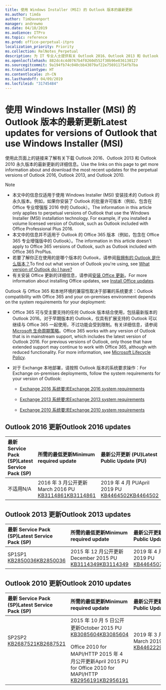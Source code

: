 ```yaml
---
title: 使用 Windows Installer (MSI) 的 Outlook 版本的最新更新
ms.author: timda
author: TimDavenport
manager: andrewmo
ms.date: 04/10/2019
ms.audience: ITPro
ms.topic: reference
ms.prod: office-perpetual-itpro
localization_priority: Priority
ms.collection: RelNotes_Perpetual
description: 为 IT 专业人士提供有关 Outlook 2016、Outlook 2013 和 Outlook 2010 永久版本的最新更新信息的链接
ms.openlocfilehash: 882dc4c4d0767b4f0260d552f30b96e036130127
ms.sourcegitcommit: 9a194fb74c040cbb43079af22e756911754fb7ba
ms.translationtype: HT
ms.contentlocale: zh-CN
ms.lasthandoff: 04/09/2019
ms.locfileid: "31745484"
---
```

# <a name="latest-updates-for-versions-of-outlook-that-use-windows-installer-msi"></a><span data-ttu-id="d0bd5-103">使用 Windows Installer (MSI) 的 Outlook 版本的最新更新</span><span class="sxs-lookup"><span data-stu-id="d0bd5-103">Latest updates for versions of Outlook that use Windows Installer (MSI)</span></span>

<span data-ttu-id="d0bd5-104">使用此页面上的链接来了解有关下载 Outlook 2016、Outlook 2013 和 Outlook 2010 永久版本的最新更新的详细信息。</span><span class="sxs-lookup"><span data-stu-id="d0bd5-104">Use the links on this page to get more information about and download the most recent updates for the perpetual versions of Outlook 2016, Outlook 2013, and Outlook 2010.</span></span>
  
> [!NOTE]
> - <span data-ttu-id="d0bd5-p101">本文中的信息仅适用于使用 Windows Installer (MSI) 安装技术的 Outlook 的永久版本。例如，如果你安装了 Outlook 的批量许可版本（例如，包含在 Office 专业增强版 2016 中的 Outlook）。</span><span class="sxs-lookup"><span data-stu-id="d0bd5-p101">The information in this article only applies to perpetual versions of Outlook that use the Windows Installer (MSI) installation technology. For example, if you installed a volume licensed version of Outlook, such as Outlook included with Office Professional Plus 2016.</span></span>
> - <span data-ttu-id="d0bd5-107">本文中的信息并不适用于 Outlook 的 Office 365 版本（例如，包含在 Office 365 专业增强版中的 Outlook）。</span><span class="sxs-lookup"><span data-stu-id="d0bd5-107">The information in this article doesn't apply to Office 365 versions of Outlook, such as Outlook included with Office 365 ProPlus.</span></span>
> - <span data-ttu-id="d0bd5-108">若要了解你正在使用的是哪个版本的 Outlook，请参阅[我拥有的 Outlook 是什么版本？](https://support.office.com/article/b3a9568c-edb5-42b9-9825-d48d82b2257c)</span><span class="sxs-lookup"><span data-stu-id="d0bd5-108">To find out what version of Outlook you're using, see [What version of Outlook do I have?](https://support.office.com/article/b3a9568c-edb5-42b9-9825-d48d82b2257c)</span></span>
> - <span data-ttu-id="d0bd5-109">有关安装 Office 更新的详细信息，请参阅[安装 Office 更新](https://support.office.com/article/2ab296f3-7f03-43a2-8e50-46de917611c5)。</span><span class="sxs-lookup"><span data-stu-id="d0bd5-109">For more information about installing Office updates, see [Install Office updates](https://support.office.com/article/2ab296f3-7f03-43a2-8e50-46de917611c5).</span></span> 
  
<span data-ttu-id="d0bd5-110">Outlook 与 Office 365 和本地环境的兼容性取决于部署的系统要求：</span><span class="sxs-lookup"><span data-stu-id="d0bd5-110">Outlook compatibility with Office 365 and your on-premises environment depends on the system requirements for your deployment:</span></span>
  
- <span data-ttu-id="d0bd5-p102">Office 365 可与受主要支持的任何 Outlook 版本结合使用，包括最新版本的 Outlook 2016。对于早期版本的 Outlook，仅具有扩展支持的 Outlook 可以继续与 Office 365 一起使用，不过功能会受到限制。有关详细信息，请参阅 [Microsoft 生命周期策略](https://support.microsoft.com/lifecycle)。</span><span class="sxs-lookup"><span data-stu-id="d0bd5-p102">Office 365 works with any version of Outlook that is in mainstream support, which includes the latest version of Outlook 2016. For previous versions of Outlook, only those that have extended support may continue to work with Office 365, although with reduced functionality. For more information, see [Microsoft Lifecycle Policy](https://support.microsoft.com/lifecycle).</span></span>
    
- <span data-ttu-id="d0bd5-114">对于 Exchange 本地部署，请按照 Outlook 版本的系统要求操作：</span><span class="sxs-lookup"><span data-stu-id="d0bd5-114">For Exchange on-premises deployments, follow the system requirements for your version of Outlook:</span></span>
    
  - [<span data-ttu-id="d0bd5-115">Exchange 2016 系统要求</span><span class="sxs-lookup"><span data-stu-id="d0bd5-115">Exchange 2016 system requirements</span></span>](https://docs.microsoft.com/Exchange/plan-and-deploy/system-requirements)
    
  - [<span data-ttu-id="d0bd5-116">Exchange 2013 系统要求</span><span class="sxs-lookup"><span data-stu-id="d0bd5-116">Exchange 2013 system requirements</span></span>](https://docs.microsoft.com/exchange/exchange-2013-system-requirements-exchange-2013-help)
    
  - [<span data-ttu-id="d0bd5-117">Exchange 2010 系统要求</span><span class="sxs-lookup"><span data-stu-id="d0bd5-117">Exchange 2010 system requirements</span></span>](https://docs.microsoft.com/previous-versions/office/exchange-server-2010/aa996719(v=exchg.141))

   
## <a name="outlook-2016-updates"></a><span data-ttu-id="d0bd5-118">Outlook 2016 更新</span><span class="sxs-lookup"><span data-stu-id="d0bd5-118">Outlook 2016 updates</span></span>

|**<span data-ttu-id="d0bd5-119">最新 Service Pack (SP)</span><span class="sxs-lookup"><span data-stu-id="d0bd5-119">Latest Service Pack (SP)</span></span>**|**<span data-ttu-id="d0bd5-120">所需的最低更新</span><span class="sxs-lookup"><span data-stu-id="d0bd5-120">Minimum required update</span></span>**|**<span data-ttu-id="d0bd5-121">最新公开更新 (PU)</span><span class="sxs-lookup"><span data-stu-id="d0bd5-121">Latest Public Update (PU)</span></span>**|
|:-----|:-----|:-----|
|<span data-ttu-id="d0bd5-122">不适用</span><span class="sxs-lookup"><span data-stu-id="d0bd5-122">N/A</span></span>  <br/> |<span data-ttu-id="d0bd5-123">2016 年 3 月公开更新</span><span class="sxs-lookup"><span data-stu-id="d0bd5-123">March 2016 PU</span></span> <br/>[<span data-ttu-id="d0bd5-124">KB3114861</span><span class="sxs-lookup"><span data-stu-id="d0bd5-124">KB3114861</span></span>](https://support.microsoft.com/help/3114861) <br/> |<span data-ttu-id="d0bd5-125">2019 年 4 月 PU</span><span class="sxs-lookup"><span data-stu-id="d0bd5-125">April 2019 PU</span></span> <br/>[<span data-ttu-id="d0bd5-126">KB4464502</span><span class="sxs-lookup"><span data-stu-id="d0bd5-126">KB4464502</span></span>](https://support.microsoft.com/help/4464502) 

## <a name="outlook-2013-updates"></a><span data-ttu-id="d0bd5-127">Outlook 2013 更新</span><span class="sxs-lookup"><span data-stu-id="d0bd5-127">Outlook 2013 updates</span></span>

|**<span data-ttu-id="d0bd5-128">最新 Service Pack (SP)</span><span class="sxs-lookup"><span data-stu-id="d0bd5-128">Latest Service Pack (SP)</span></span>**|**<span data-ttu-id="d0bd5-129">所需的最低更新</span><span class="sxs-lookup"><span data-stu-id="d0bd5-129">Minimum required update</span></span>**|**<span data-ttu-id="d0bd5-130">最新公开更新 (PU)</span><span class="sxs-lookup"><span data-stu-id="d0bd5-130">Latest Public Update (PU)</span></span>**|
|:-----|:-----|:-----|
|<span data-ttu-id="d0bd5-131">SP1</span><span class="sxs-lookup"><span data-stu-id="d0bd5-131">SP1</span></span>  <br/>[<span data-ttu-id="d0bd5-132">KB2850036</span><span class="sxs-lookup"><span data-stu-id="d0bd5-132">KB2850036</span></span>](https://go.microsoft.com/fwlink/p/?LinkId=512538) <br/> |<span data-ttu-id="d0bd5-133">2015 年 12 月公开更新</span><span class="sxs-lookup"><span data-stu-id="d0bd5-133">December 2015 PU</span></span> <br/>[<span data-ttu-id="d0bd5-134">KB3114349</span><span class="sxs-lookup"><span data-stu-id="d0bd5-134">KB3114349</span></span>](https://support.microsoft.com/kb/3114349) <br/> |<span data-ttu-id="d0bd5-135">2019 年 4 月 PU</span><span class="sxs-lookup"><span data-stu-id="d0bd5-135">April 2019 PU</span></span> <br/>[<span data-ttu-id="d0bd5-136">KB4464507</span><span class="sxs-lookup"><span data-stu-id="d0bd5-136">KB4464507</span></span>](https://support.microsoft.com/help/4464507)  |
   
## <a name="outlook-2010-updates"></a><span data-ttu-id="d0bd5-137">Outlook 2010 更新</span><span class="sxs-lookup"><span data-stu-id="d0bd5-137">Outlook 2010 updates</span></span>

|**<span data-ttu-id="d0bd5-138">最新 Service Pack (SP)</span><span class="sxs-lookup"><span data-stu-id="d0bd5-138">Latest Service Pack (SP)</span></span>**|**<span data-ttu-id="d0bd5-139">所需的最低更新</span><span class="sxs-lookup"><span data-stu-id="d0bd5-139">Minimum required update</span></span>**|**<span data-ttu-id="d0bd5-140">最新公开更新 (PU)</span><span class="sxs-lookup"><span data-stu-id="d0bd5-140">Latest Public Update (PU)</span></span>**|
|:-----|:-----|:-----|
|<span data-ttu-id="d0bd5-141">SP2</span><span class="sxs-lookup"><span data-stu-id="d0bd5-141">SP2</span></span> <br/>[<span data-ttu-id="d0bd5-142">KB2687521</span><span class="sxs-lookup"><span data-stu-id="d0bd5-142">KB2687521</span></span>](https://go.microsoft.com/fwlink/p/?LinkId=512542) <br><br><br><br/> |<span data-ttu-id="d0bd5-143">2015 年 10 月 5 日公开更新</span><span class="sxs-lookup"><span data-stu-id="d0bd5-143">October 2015 PU</span></span> <br/> [<span data-ttu-id="d0bd5-144">KB3085604</span><span class="sxs-lookup"><span data-stu-id="d0bd5-144">KB3085604</span></span>](https://support.microsoft.com/kb/3085604) <br/><br/>  <span data-ttu-id="d0bd5-145">Office 2010 for MAPI/HTTP 2015 年 4 月公开更新</span><span class="sxs-lookup"><span data-stu-id="d0bd5-145">April 2015 PU for Office 2010 for MAPI/HTTP</span></span> <br/> [<span data-ttu-id="d0bd5-146">KB2956191</span><span class="sxs-lookup"><span data-stu-id="d0bd5-146">KB2956191</span></span>](https://support.microsoft.com/en-us/help/2956191/april-14-2015-update-for-office-2010-kb2956191) <br/> |<span data-ttu-id="d0bd5-147">2019 年 3 月公开更新</span><span class="sxs-lookup"><span data-stu-id="d0bd5-147">March 2019 PU</span></span> <br/>[<span data-ttu-id="d0bd5-148">KB4462229</span><span class="sxs-lookup"><span data-stu-id="d0bd5-148">KB4462229</span></span>](https://support.microsoft.com/help/4462229) <br><br><br><br/>|
   

